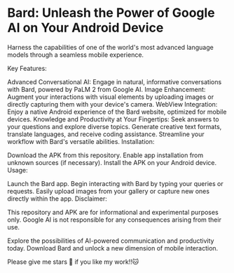# Bard: Unleash the Power of Google AI on Your Android Device

Harness the capabilities of one of the world's most advanced language models through a seamless mobile experience.

Key Features:

Advanced Conversational AI: Engage in natural, informative conversations with Bard, powered by PaLM 2 from Google AI.
Image Enhancement: Augment your interactions with visual elements by uploading images or directly capturing them with your device's camera.
WebView Integration: Enjoy a native Android experience of the Bard website, optimized for mobile devices.
Knowledge and Productivity at Your Fingertips:
Seek answers to your questions and explore diverse topics.
Generate creative text formats, translate languages, and receive coding assistance.
Streamline your workflow with Bard's versatile abilities.
Installation:

Download the APK from this repository.
Enable app installation from unknown sources (if necessary).
Install the APK on your Android device.
Usage:

Launch the Bard app.
Begin interacting with Bard by typing your queries or requests.
Easily upload images from your gallery or capture new ones directly within the app.
Disclaimer:

This repository and APK are for informational and experimental purposes only. Google AI is not responsible for any consequences arising from their use.

Explore the possibilities of AI-powered communication and productivity today. Download Bard and unlock a new dimension of mobile interaction.

Please give me stars 💫 if you like my work!!🐱

